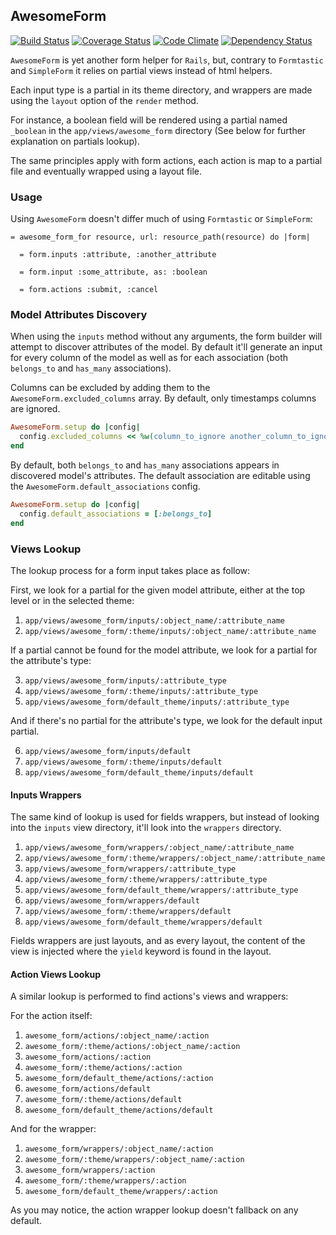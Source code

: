 ## AwesomeForm

[![Build Status](https://travis-ci.org/abe33/awesome_form.png)](https://travis-ci.org/abe33/awesome_form)
[![Coverage Status](https://coveralls.io/repos/abe33/awesome_form/badge.png)](https://coveralls.io/r/abe33/awesome_form)
[![Code Climate](https://codeclimate.com/github/abe33/awesome_form.png)](https://codeclimate.com/github/abe33/awesome_form)
[![Dependency Status](https://gemnasium.com/abe33/awesome_form.png)](https://gemnasium.com/abe33/awesome_form)

`AwesomeForm` is yet another form helper for `Rails`, but, contrary to `Formtastic` and `SimpleForm` it relies on partial views instead of html helpers.

Each input type is a partial in its theme directory, and wrappers are made using the `layout` option of the `render` method.

For instance, a boolean field will be rendered using a partial named `_boolean` in the `app/views/awesome_form` directory (See below for further explanation on partials lookup).

The same principles apply with form actions, each action is map to a partial file and eventually wrapped using a layout file.

### Usage

Using `AwesomeForm` doesn't differ much of using `Formtastic` or `SimpleForm`:

```haml
= awesome_form_for resource, url: resource_path(resource) do |form|

  = form.inputs :attribute, :another_attribute

  = form.input :some_attribute, as: :boolean

  = form.actions :submit, :cancel
```

### Model Attributes Discovery

When using the `inputs` method without any arguments, the form builder will attempt to discover attributes of the model. By default it'll generate an input for every column of the model as well as for each association (both `belongs_to` and `has_many` associations).

Columns can be excluded by adding them to the `AwesomeForm.excluded_columns` array. By default, only timestamps columns are ignored.

```ruby
AwesomeForm.setup do |config|
  config.excluded_columns << %w(column_to_ignore another_column_to_ignore)
end
```

By default, both `belongs_to` and `has_many` associations appears in discovered model's attributes. The default association are editable using
the `AwesomeForm.default_associations` config.

```ruby
AwesomeForm.setup do |config|
  config.default_associations = [:belongs_to]
end
```

### Views Lookup

The lookup process for a form input takes place as follow:

First, we look for a partial for the given model attribute, either
at the top level or in the selected theme:

  1. `app/views/awesome_form/inputs/:object_name/:attribute_name`
  2. `app/views/awesome_form/:theme/inputs/:object_name/:attribute_name`

If a partial cannot be found for the model attribute, we look for a
partial for the attribute's type:

  3. `app/views/awesome_form/inputs/:attribute_type`
  4. `app/views/awesome_form/:theme/inputs/:attribute_type`
  5. `app/views/awesome_form/default_theme/inputs/:attribute_type`

And if there's no partial for the attribute's type, we look for the
default input partial.

  6. `app/views/awesome_form/inputs/default`
  7. `app/views/awesome_form/:theme/inputs/default`
  8. `app/views/awesome_form/default_theme/inputs/default`

#### Inputs Wrappers

The same kind of lookup is used for fields wrappers, but instead of looking into the `inputs` view directory, it'll look into the `wrappers` directory.

  1. `app/views/awesome_form/wrappers/:object_name/:attribute_name`
  2. `app/views/awesome_form/:theme/wrappers/:object_name/:attribute_name`
  3. `app/views/awesome_form/wrappers/:attribute_type`
  4. `app/views/awesome_form/:theme/wrappers/:attribute_type`
  5. `app/views/awesome_form/default_theme/wrappers/:attribute_type`
  6. `app/views/awesome_form/wrappers/default`
  7. `app/views/awesome_form/:theme/wrappers/default`
  8. `app/views/awesome_form/default_theme/wrappers/default`

Fields wrappers are just layouts, and as every layout, the content of the view is injected where the `yield` keyword is found in the layout.

#### Action Views Lookup

A similar lookup is performed to find actions's views and wrappers:

For the action itself:

  1. `awesome_form/actions/:object_name/:action`
  2. `awesome_form/:theme/actions/:object_name/:action`
  3. `awesome_form/actions/:action`
  4. `awesome_form/:theme/actions/:action`
  5. `awesome_form/default_theme/actions/:action`
  6. `awesome_form/actions/default`
  7. `awesome_form/:theme/actions/default`
  8. `awesome_form/default_theme/actions/default`

And for the wrapper:

  1. `awesome_form/wrappers/:object_name/:action`
  2. `awesome_form/:theme/wrappers/:object_name/:action`
  3. `awesome_form/wrappers/:action`
  4. `awesome_form/:theme/wrappers/:action`
  5. `awesome_form/default_theme/wrappers/:action`

As you may notice, the action wrapper lookup doesn't fallback on any default.
